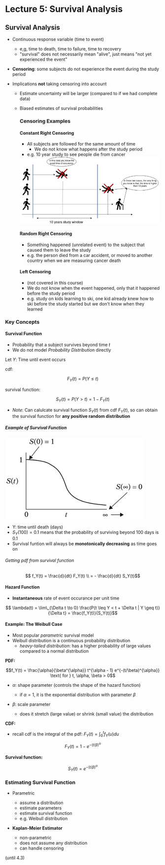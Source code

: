 # Lecture 5: Survival Analysis

## Survival Analysis

- Continuous response variable (time to event)
  - e,g, time to death, time to failure, time to recovery
  - "survival" does not necessarily mean "alive", just means "not yet experienced the event"
- **Censoring**: some subjects do not experience the event during the study period
- Implications **not** taking censoring into account

  - Estimate uncertainty will be larger (compared to if we had complete data)
  - Biased estimates of survival probabilities

    ### Censoring Examples

    #### Constant Right Censoring

    - All subjects are followed for the same amount of time
      - We do not know what happens after the study period
    - e.g. 10 year study to see people die from cancer

    <img src="images/5_right_censoring.png" width = "450">

    #### Random Right Censoring

    - Something happened (unrelated event) to the subject that caused them to leave the study
    - e.g. the person died from a car accident, or moved to another country when we are measuring cancer death

    #### Left Censoring

    - (not covered in this course)
    - We do not know when the event happened, only that it happened before the study period
    - e.g. study on kids learning to ski, one kid already knew how to ski before the study started but we don't know when they learned

### Key Concepts

#### Survival Function

- Probability that a subject survives beyond time $t$
- We do not model _Probability Distribution_ directly

Let $Y$: Time until event occurs

cdf:

$$ F_Y(t) = P(Y \leq t)$$

survival function:

$$ S_Y(t) = P(Y > t) = 1 - F_Y(t)$$

- _Note_: Can calulcate survival function $S_Y(t)$ from cdf $F_Y(t)$, so can obtain the survival function for **any positive random distribution**

##### Example of Survival Function

<img src="images/5_survival_graph_ex.png" width="450">

- Y: time until death (days)
- $S_Y(100) = 0.1$ means that the probability of surviving beyond 100 days is 0.1
- Survival funtion will always be **monotonically decreasing** as time goes on

###### Getting pdf from survival function

$$ f_Y(t) = \frac{d}{dt} F_Y(t) \\ = - \frac{d}{dt} S_Y(t)$$

#### Hazard Function

- **Instantaneous** rate of event occurance per unit time

$$ \lambda(t) = \lim\_{\Delta t \to 0} \frac{P(t \leq Y < t + \Delta t | Y \geq t)}{\Delta t} = \frac{f_Y(t)}{S_Y(t)}$$

#### Example: The Weibull Case

- Most popular _parametric_ survival model
- Weibull distribution is a continuous probability distribution
  - _heavy-tailed distribution_: has a higher probability of large values compared to a normal distribution

**PDF:**

$$f_Y(t) = \frac{\alpha}{\beta^{\alpha}} t^{\alpha - 1} e^{-(t/\beta)^{\alpha}} \text{   for } t, \alpha, \beta > 0$$

- $\alpha$: shape parameter (controls the shape of the hazard function)
  - if $\alpha = 1$, it is the exponential distribution with parameter $\beta$
- $\beta$: scale parameter

  - does it stretch (large value) or shrink (small value) the distribution

**CDF:**

- recall cdf is the integral of the pdf: $F_Y(t) = \int_{0}^{t} f_Y(u) du$

$$F_Y(t) = 1 - e^{-(t/\beta)^{\alpha}}$$

**Survival function:**

$$S_Y(t) = e^{-(t/\beta)^{\alpha}}$$

### Estimating Survival Function

- Parametric

  - assume a distribution
  - estimate parameters
  - estimate survival function
  - e.g. Weibull distribution

- **Kaplan-Meier Estimator**
  - non-parametric
  - does not assume any distribution
  - can handle censoring

(until 4.3)
